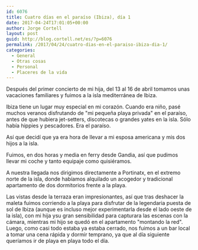 ```yaml
---
id: 6076
title: Cuatro días en el paraíso (Ibiza), día 1
date: 2017-04-24T17:01:05+00:00
author: Jorge Cortell
layout: post
guid: http://blog.cortell.net/es/?p=6076
permalink: /2017/04/24/cuatro-dias-en-el-paraiso-ibiza-dia-1/
categories:
  - General
  - Otras cosas
  - Personal
  - Placeres de la vida
---
```

Después del primer concierto de mi hija, del 13 al 16 de abril tomamos unas vacaciones familiares y fuimos a la isla mediterránea de Ibiza.

Ibiza tiene un lugar muy especial en mi corazón. Cuando era niño, pasé muchos veranos disfrutando de "mi pequeña playa privada" en el paraíso, antes de que hubiera jet-setters, discotecas o grandes yates en la isla. Sólo había hippies y pescadores. Era el paraíso.

Así que decidí que ya era hora de llevar a mi esposa americana y mis dos hijos a la isla.

Fuimos, en dos horas y media en ferry desde Gandia, así que pudimos llevar mi coche y tanto equipaje como quisiéramos.

A nuestra llegada nos dirigimos directamente a Portinatx, en el extremo norte de la isla, donde habíamos alquilado un acogedor y tradicional apartamento de dos dormitorios frente a la playa.

Las vistas desde la terraza eran impresionantes, así que tras deshacer la maleta fuimos corriendo a la playa para disfrutar de la legendaria puesta de sol de Ibiza (aunque es incluso mejor experimentarla desde el lado oeste de la isla), con mi hija ysu gran sensibilidad para capturara las escenas con la cámara, mientras mi hijo se quedó en el apartamento "montando la red". Luego, como casi todo estaba ya estaba cerrado, nos fuimos a un bar local a tomar una cena rápida y dormir temprano, ya que al día siguiente queríamos ir de playa en playa todo el día.